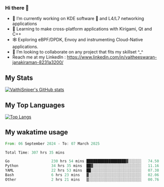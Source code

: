 ### Hi there 👋

- 🔭 I’m currently working on KDE software 💓 and L4/L7 networking applications 
- 📖 Learning to make cross-platform applications with Kirigami, Qt and C++
- 🕸️ Exploring eBPF/DPDK, Envoy and instrumenting Cloud-Native applications. 
- 👯 I’m looking to collaborate on any project that fits my skillset ^_^
- Reach me at my LinkedIn : https://www.linkedin.com/in/vaitheeswaran-janakiraman-8231a3200/

## My Stats
[![VaithiSniper's GitHub stats](https://github-readme-stats.vercel.app/api?username=VaithiSniper&hide=stars&theme=radical)](https://github.com/anuraghazra/github-readme-stats)

## My Top Languages

[![Top Langs](https://github-readme-stats.vercel.app/api/top-langs/?username=VaithiSniper&layout=compact)](https://github.com/anuraghazra/github-readme-stats)

## My wakatime usage

<!--START_SECTION:waka-->

```rust
From: 06 September 2024 - To: 07 March 2025

Total Time: 307 hrs 35 mins

Go                   230 hrs 54 mins ██████████████████▓░░░░░░   74.50 %
Python               34 hrs 35 mins  ██▓░░░░░░░░░░░░░░░░░░░░░░   11.16 %
YAML                 22 hrs 53 mins  ██░░░░░░░░░░░░░░░░░░░░░░░   07.38 %
Bash                 6 hrs 23 mins   ▓░░░░░░░░░░░░░░░░░░░░░░░░   02.06 %
Other                2 hrs 21 mins   ▒░░░░░░░░░░░░░░░░░░░░░░░░   00.76 %
```

<!--END_SECTION:waka-->
